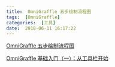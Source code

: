 ```yaml
---
title:  OmniGraffle 五步绘制流程图
tags:  [OmniGraffle]
categories:  [工具]
date:  2018-06-11 16:17:22
---
```





[OmniGraffle 五步绘制流程图](https://www.jianshu.com/p/cca7ce55aee1)

[OmniGraffle 基础入门（一）：从工具栏开始](https://sspai.com/post/41950)

